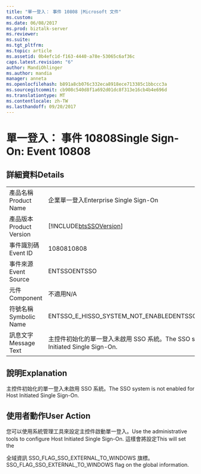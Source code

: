 ```yaml
---
title: "單一登入： 事件 10808 |Microsoft 文件"
ms.custom: 
ms.date: 06/08/2017
ms.prod: biztalk-server
ms.reviewer: 
ms.suite: 
ms.tgt_pltfrm: 
ms.topic: article
ms.assetid: 0b4efc1d-f163-4440-a78e-53065c6af36c
caps.latest.revision: "6"
author: MandiOhlinger
ms.author: mandia
manager: anneta
ms.openlocfilehash: b891a8cb076c332eca8918ece713385c1bbccc3a
ms.sourcegitcommit: cb908c540d8f1a692d01dc8f313e16cb4b4e696d
ms.translationtype: MT
ms.contentlocale: zh-TW
ms.lasthandoff: 09/20/2017
---
```

# <a name="single-sign-on-event-10808"></a><span data-ttu-id="65cd7-102">單一登入： 事件 10808</span><span class="sxs-lookup"><span data-stu-id="65cd7-102">Single Sign-On: Event 10808</span></span>
## <a name="details"></a><span data-ttu-id="65cd7-103">詳細資料</span><span class="sxs-lookup"><span data-stu-id="65cd7-103">Details</span></span>  
  
|||  
|-|-|  
|<span data-ttu-id="65cd7-104">產品名稱</span><span class="sxs-lookup"><span data-stu-id="65cd7-104">Product Name</span></span>|<span data-ttu-id="65cd7-105">企業單一登入</span><span class="sxs-lookup"><span data-stu-id="65cd7-105">Enterprise Single Sign-On</span></span>|  
|<span data-ttu-id="65cd7-106">產品版本</span><span class="sxs-lookup"><span data-stu-id="65cd7-106">Product Version</span></span>|[!INCLUDE[btsSSOVersion](../includes/btsssoversion-md.md)]|  
|<span data-ttu-id="65cd7-107">事件識別碼</span><span class="sxs-lookup"><span data-stu-id="65cd7-107">Event ID</span></span>|<span data-ttu-id="65cd7-108">10808</span><span class="sxs-lookup"><span data-stu-id="65cd7-108">10808</span></span>|  
|<span data-ttu-id="65cd7-109">事件來源</span><span class="sxs-lookup"><span data-stu-id="65cd7-109">Event Source</span></span>|<span data-ttu-id="65cd7-110">ENTSSO</span><span class="sxs-lookup"><span data-stu-id="65cd7-110">ENTSSO</span></span>|  
|<span data-ttu-id="65cd7-111">元件</span><span class="sxs-lookup"><span data-stu-id="65cd7-111">Component</span></span>|<span data-ttu-id="65cd7-112">不適用</span><span class="sxs-lookup"><span data-stu-id="65cd7-112">N/A</span></span>|  
|<span data-ttu-id="65cd7-113">符號名稱</span><span class="sxs-lookup"><span data-stu-id="65cd7-113">Symbolic Name</span></span>|<span data-ttu-id="65cd7-114">ENTSSO_E_HISSO_SYSTEM_NOT_ENABLED</span><span class="sxs-lookup"><span data-stu-id="65cd7-114">ENTSSO_E_HISSO_SYSTEM_NOT_ENABLED</span></span>|  
|<span data-ttu-id="65cd7-115">訊息文字</span><span class="sxs-lookup"><span data-stu-id="65cd7-115">Message Text</span></span>|<span data-ttu-id="65cd7-116">主控件初始化的單一登入未啟用 SSO 系統。</span><span class="sxs-lookup"><span data-stu-id="65cd7-116">The SSO system is not enabled for Host Initiated Single Sign-On.</span></span>|  
  
## <a name="explanation"></a><span data-ttu-id="65cd7-117">說明</span><span class="sxs-lookup"><span data-stu-id="65cd7-117">Explanation</span></span>  
 <span data-ttu-id="65cd7-118">主控件初始化的單一登入未啟用 SSO 系統。</span><span class="sxs-lookup"><span data-stu-id="65cd7-118">The SSO system is not enabled for Host Initiated Single Sign-On.</span></span>  
  
## <a name="user-action"></a><span data-ttu-id="65cd7-119">使用者動作</span><span class="sxs-lookup"><span data-stu-id="65cd7-119">User Action</span></span>  
 <span data-ttu-id="65cd7-120">您可以使用系統管理工具來設定主控件啟動單一登入。</span><span class="sxs-lookup"><span data-stu-id="65cd7-120">Use the administrative tools to configure Host Initiated Single Sign-On.</span></span> <span data-ttu-id="65cd7-121">這樣會將設定</span><span class="sxs-lookup"><span data-stu-id="65cd7-121">This will set the</span></span>  
  
 <span data-ttu-id="65cd7-122">全域資訊 SSO_FLAG_SSO_EXTERNAL_TO_WINDOWS 旗標。</span><span class="sxs-lookup"><span data-stu-id="65cd7-122">SSO_FLAG_SSO_EXTERNAL_TO_WINDOWS flag on the global information.</span></span>